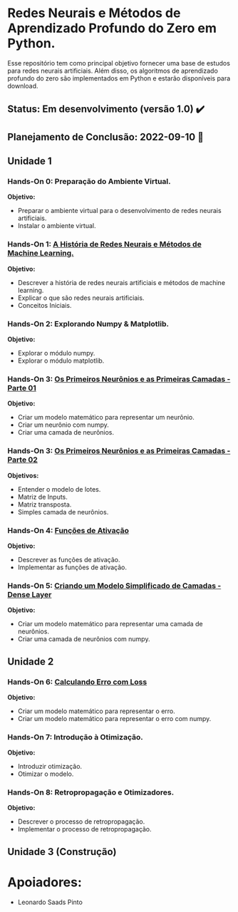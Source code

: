 # **Redes Neurais e Métodos de Aprendizado Profundo do Zero em Python.**

Esse repositório tem como principal objetivo fornecer uma base de estudos para redes neurais artificiais. Além disso, os algoritmos de aprendizado profundo do zero são implementados em Python e estarão disponíveis para download.

## Status: Em desenvolvimento (versão 1.0) ✔️
## Planejamento de Conclusão: 2022-09-10 📅

## Unidade 1

### **Hands-On 0: Preparação do Ambiente Virtual.**

**Objetivo:**

- Preparar o ambiente virtual para o desenvolvimento de redes neurais artificiais.
- Instalar o ambiente virtual.

### **Hands-On 1: [A História de Redes Neurais e Métodos de Machine Learning.](/Unidade%201/Hands-On_01.ipynb)**

**Objetivo:**

- Descrever a história de redes neurais artificiais e métodos de machine learning.
- Explicar o que são redes neurais artificiais.
- Conceitos Iniciais.

### **Hands-On 2: Explorando Numpy & Matplotlib.**

**Objetivo:**

- Explorar o módulo numpy.
- Explorar o módulo matplotlib.

### **Hands-On 3: [Os Primeiros Neurônios e as Primeiras Camadas - Parte 01](/Unidade%201/Hands-On_031.ipynb)**

**Objetivo:**

- Criar um modelo matemático para representar um neurônio.
- Criar um neurônio com numpy.
- Criar uma camada de neurônios.

### **Hands-On 3: [Os Primeiros Neurônios e as Primeiras Camadas - Parte 02](/Unidade%201/Hands-On_032.ipynb)**

**Objetivos:**

- Entender o modelo de lotes.
- Matriz de Inputs.
- Matriz transposta.
- Simples camada de neurônios.

### **Hands-On 4: [Funções de Ativação](/Unidade%201/Hands_On_04.ipynb)**

**Objetivo:**

- Descrever as funções de ativação.
- Implementar as funções de ativação.

### **Hands-On 5: [Criando um Modelo Simplificado de Camadas - Dense Layer](/Unidade%201/Hands_On_05.ipynb)**

**Objetivo:**

- Criar um modelo matemático para representar uma camada de neurônios.
- Criar uma camada de neurônios com numpy.

## Unidade 2

### **Hands-On 6: [Calculando Erro com Loss](/Unidade%202/Hands-On_06.ipynb)**

**Objetivo:**

- Criar um modelo matemático para representar o erro.
- Criar um modelo matemático para representar o erro com numpy.
### **Hands-On 7: Introdução à Otimização.**

**Objetivo:**

- Introduzir otimização.
- Otimizar o modelo.

### **Hands-On 8: Retropropagação e Otimizadores.**

**Objetivo:**

- Descrever o processo de retropropagação.
- Implementar o processo de retropropagação.

## Unidade 3 (Construção)


# Apoiadores:

 - Leonardo Saads Pinto